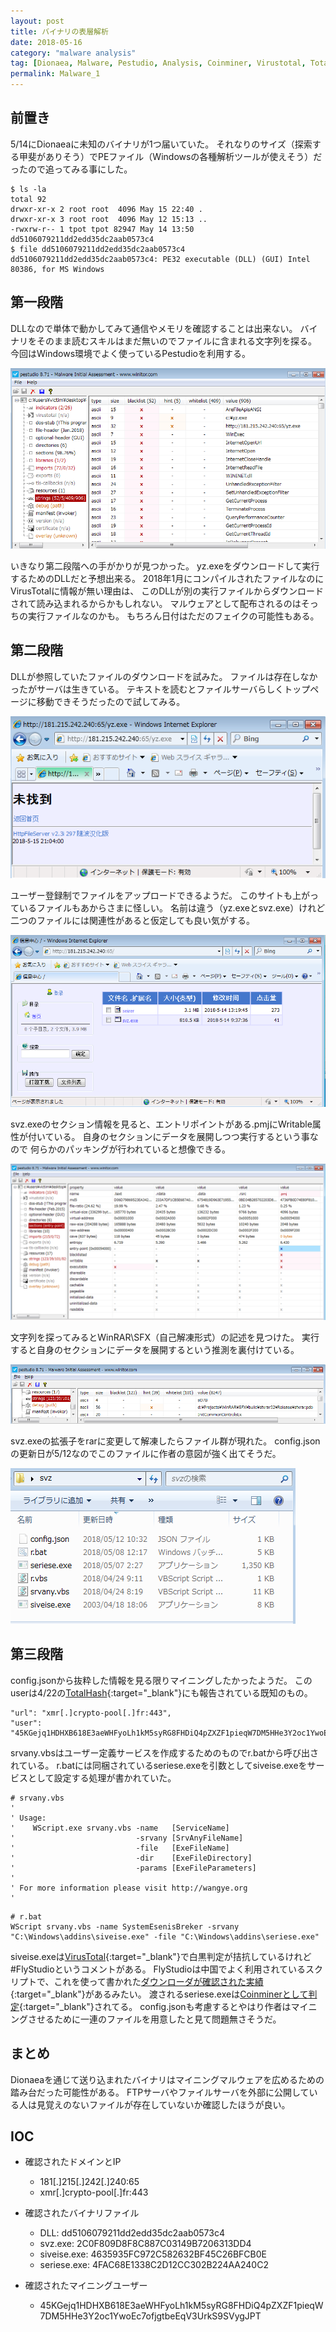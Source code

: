 ```yaml
---
layout: post
title: バイナリの表層解析
date: 2018-05-16
category: "malware analysis"
tag: [Dionaea, Malware, Pestudio, Analysis, Coinminer, Virustotal, Totalhash, Flystudio]
permalink: Malware_1
---
```


## 前置き

5/14にDionaeaに未知のバイナリが1つ届いていた。
それなりのサイズ（探索する甲斐がありそう）でPEファイル（Windowsの各種解析ツールが使えそう）だったので追ってみる事にした。

```
$ ls -la
total 92
drwxr-xr-x 2 root root  4096 May 15 22:40 .
drwxr-xr-x 3 root root  4096 May 12 15:13 ..
-rwxrw-r-- 1 tpot tpot 82947 May 14 13:50 dd5106079211dd2edd35dc2aab0573c4
$ file dd5106079211dd2edd35dc2aab0573c4
dd5106079211dd2edd35dc2aab0573c4: PE32 executable (DLL) (GUI) Intel 80386, for MS Windows
```

## 第一段階

DLLなので単体で動かしてみて通信やメモリを確認することは出来ない。
バイナリをそのまま読むスキルはまだ無いのでファイルに含まれる文字列を探る。
今回はWindows環境でよく使っているPestudioを利用する。

![malware1](/assets/images/post/malware_string.png)

いきなり第二段階への手がかりが見つかった。
yz.exeをダウンロードして実行するためのDLLだと予想出来る。
2018年1月にコンパイルされたファイルなのにVirusTotalに情報が無い理由は、
このDLLが別の実行ファイルからダウンロードされて読み込まれるからかもしれない。
マルウェアとして配布されるのはそっちの実行ファイルなのかも。
もちろん日付はただのフェイクの可能性もある。

## 第二段階

DLLが参照していたファイルのダウンロードを試みた。
ファイルは存在しなかったがサーバは生きている。
テキストを読むとファイルサーバらしくトップページに移動できそうだったので試してみる。

![malware2](/assets/images/post/yz.png)

ユーザー登録制でファイルをアップロードできるようだ。
このサイトも上がっているファイルもあからさまに怪しい。
名前は違う（yz.exeとsvz.exe）けれど二つのファイルには関連性があると仮定しても良い気がする。

![malware3](/assets/images/post/fileserver.png)

svz.exeのセクション情報を見ると、エントリポイントがある.pmjにWritable属性が付いている。
自身のセクションにデータを展開しつつ実行するという事なので
何らかのパッキングが行われていると想像できる。

![malware4](/assets/images/post/rarexe.png)

文字列を探ってみるとWinRAR\SFX（自己解凍形式）の記述を見つけた。
実行すると自身のセクションにデータを展開するという推測を裏付けている。

![malware5](/assets/images/post/rarstring.png)

svz.exeの拡張子をrarに変更して解凍したらファイル群が現れた。
config.jsonの更新日が5/12なのでこのファイルに作者の意図が強く出てそうだ。

![malware6](/assets/images/post/filelist.png)

## 第三段階

config.jsonから抜粋した情報を見る限りマイニングしたかったようだ。
このuserは4/22の[TotalHash][1]{:target="_blank"}にも報告されている既知のもの。
```
"url": "xmr[.]crypto-pool[.]fr:443",
"user": "45KGejq1HDHXB618E3aeWHFyoLh1kM5syRG8FHDiQ4pZXZF1pieqW7DM5HHe3Y2oc1YwoEc7ofjgtbeEqV3UrkS9SVygJPT",
```

srvany.vbsはユーザー定義サービスを作成するためのものでr.batから呼び出されている。
r.batには同梱されているseriese.exeを引数としてsiveise.exeをサービスとして設定する処理が書かれていた。

```
# srvany.vbs
'
' Usage:
'    WScript.exe srvany.vbs -name   [ServiceName]
'                           -srvany [SrvAnyFileName]
'                           -file   [ExeFileName]
'                           -dir    [ExeFileDirectory]
'                           -params [ExeFileParameters]
'
' For more information please visit http://wangye.org
'
```

```
# r.bat
WScript srvany.vbs -name SystemEsenisBreker -srvany "C:\Windows\addins\siveise.exe" -file "C:\Windows\addins\seriese.exe"
```

siveise.exeは[VirusTotal][2]{:target="_blank"}で白黒判定が拮抗しているけれど#FlyStudioというコメントがある。
FlyStudioは中国でよく利用されているスクリプトで、これを使って書かれた[ダウンローダが確認された実績][4]{:target="_blank"}があるみたい。
渡されるseriese.exeは[Coinminerとして判定][3]{:target="_blank"}されてる。
config.jsonも考慮するとやはり作者はマイニングさせるために一連のファイルを用意したと見て問題無さそうだ。

## まとめ

Dionaeaを通じて送り込まれたバイナリはマイニングマルウェアを広めるための踏み台だった可能性がある。
FTPサーバやファイルサーバを外部に公開している人は見覚えのないファイルが存在していないか確認したほうが良い。

## IOC

- 確認されたドメインとIP
  - 181[.]215[.]242[.]240:65
  - xmr[.]crypto-pool[.]fr:443

- 確認されたバイナリファイル
  - DLL: dd5106079211dd2edd35dc2aab0573c4
  - svz.exe: 2C0F809D8F8C887C03149B7206313DD4
  - siveise.exe: 4635935FC972C582632BF45C26BFCB0E
  - seriese.exe: 4FAC68E1338C2D12CC302B224AA240C2

- 確認されたマイニングユーザー
  - 45KGejq1HDHXB618E3aeWHFyoLh1kM5syRG8FHDiQ4pZXZF1pieqW7DM5HHe3Y2oc1YwoEc7ofjgtbeEqV3UrkS9SVygJPT

[1]:https://totalhash.cymru.com/analysis/?42d2fc55ce8663791450c44d01a692d79646cc66
[2]:https://www.virustotal.com/#/file/abd4afd71b3c2bd3f741bbe3cec52c4fa63ac78d353101d2e7dc4de2725d1ca1/detection
[3]:https://www.virustotal.com/#/file/41ed6e274adf8e298e882a2eab5290968f82fbd7c549f4e91219e271fbc26d4e/detection
[4]:http://www.kaspersky.co.jp/about/news/virus/2009/207578745

